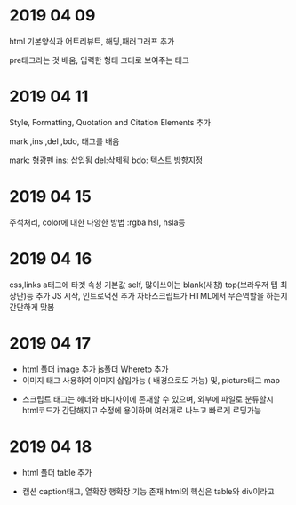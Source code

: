 # 2019 04 09
html 기본양식과 어트리뷰트, 해딩,패러그래프 추가 <br>

pre태그라는 것 배움, 입력한 형태 그대로 보여주는 태그

# 2019 04 11

Style, Formatting, Quotation and Citation Elements 추가

mark ,ins ,del ,bdo, 태그를 배움

mark: 형광펜 ins: 삽입됨 del:삭제됨 bdo: 텍스트 방향지정


# 2019 04 15
주석처리, color에 대한 다양한 방법 :rgba hsl, hsla등 

# 2019 04 16
css,links a태그에 타겟 속성 기본값 self, 많이쓰이는 blank(새창) top(브라우저 탭 최상단)등 추가
JS 시작, 인트로덕션 추가 자바스크립트가 HTML에서 무슨역할을 하는지 간단하게 맛봄

# 2019 04 17
- html 폴더 image 추가 js폴더 Whereto 추가
- 이미지 태그 사용하여 이미지 삽입가능 ( 배경으로도 가능) 및, picture태그 map
+ 스크립트 태그는 헤더와 바디사이에 존재할 수 있으며, 외부에 파일로 분류할시 html코드가 간단해지고 수정에 용이하며 여러개로 나누고 빠르게 로딩가능

# 2019 04 18
- html 폴더 table 추가

+ 캡션 caption태그, 열확장 행확장 기능 존재 html의 핵심은 table와 div이라고 
